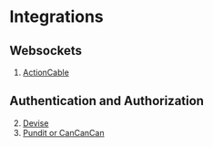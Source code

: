 # Integrations

## Websockets

1. [ActionCable](/docs/integrations/websockets.md)

## Authentication and Authorization

2. [Devise](/docs/integrations/devise.md)
3. [Pundit or CanCanCan](/docs/integrations/pundit_or_cancancan.md)
